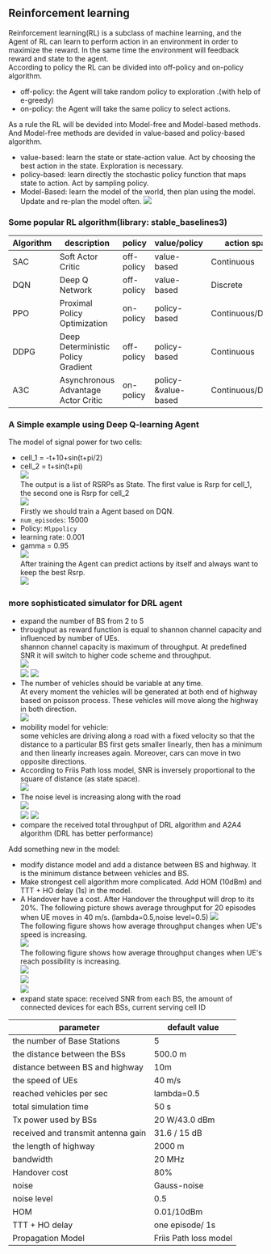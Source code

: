 ## Reinforcement learning  
Reinforcement learning(RL) is a subclass of machine learning, and the Agent of RL can learn to perform action in an environment in order to maximize the reward.
In the same time the environment will feedback reward and state to the agent.   
According to policy the RL can be divided into off-policy and on-policy algorithm.
* off-policy: the Agent will take random policy to exploration .(with help of e-greedy)  
* on-policy: the Agent will take the same policy to select actions.        

As a rule the RL will be devided into Model-free and Model-based methods. And Model-free methods are devided in value-based and policy-based algorithm.  
* value-based: learn the state or state-action value. Act by choosing the best action in the state. Exploration is necessary.  
* policy-based: learn directly the stochastic policy function that maps state to action. Act by sampling policy.  
* Model-Based: learn the model of the world, then plan using the model. Update and re-plan the model often.
![](https://github.com/yongzhe4869/Studienarbeit/blob/main/Figure/DRL.PNG)   
### Some popular RL algorithm(library: stable_baselines3)
|Algorithm|description|policy|value/policy|action space|state space|  
|-----|-----|-----|-----|------|------|   
|SAC|Soft Actor Critic|off-policy|value-based|Continuous|Continuous/Discrete|   
|DQN|Deep Q Network|off-policy|value-based|Discrete|Continuous/Discrete|   
|PPO| Proximal Policy Optimization|on-policy|policy-based|Continuous/Discrete|Continuous/Discrete|   
|DDPG|Deep Deterministic Policy Gradient|off-policy|policy-based|Continuous|Continuous/Discrete|   
|A3C| Asynchronous Advantage Actor Critic|on-policy|policy-&value-based|Continuous/Discrete|Continuous/Discrete|  
### A Simple example using Deep Q-learning Agent
The model of signal power for two cells:  
* cell_1 = -t+10+sin(t+pi/2)  
* cell_2 = t+sin(t+pi)  
![](https://github.com/yongzhe4869/Studienarbeit/blob/main/Figure/example.PNG)   
The output is a list of RSRPs as State. The first value is Rsrp for cell_1, the second one is Rsrp for cell_2  
![](https://github.com/yongzhe4869/Studienarbeit/blob/main/Figure/example5.PNG)   
Firstly we should train a Agent based on DQN.  
* `num_episodes`: 15000
* Policy: `Mlppolicy`
* learning rate: 0.001 
* gamma = 0.95    
![](https://github.com/yongzhe4869/Studienarbeit/blob/main/Figure/result3.PNG)     
After training the Agent can predict actions by itself and always want to keep the best Rsrp.  
![](https://github.com/yongzhe4869/Studienarbeit/blob/main/Figure/result4.PNG)   
 ### more sophisticated simulator for DRL agent
 * expand the number of BS from 2 to 5  
 * throughput as reward function is equal to shannon channel capacity and influenced by number of UEs.    
 shannon channel capacity is maximum of throughput. At predefined SNR it will switch to higher code scheme and throughput.      
  ![](https://github.com/yongzhe4869/Studienarbeit/blob/main/Figure/throughput.PNG)    
  ![](https://github.com/yongzhe4869/Studienarbeit/blob/main/Figure/throughput_snr.PNG)
  ![](https://github.com/yongzhe4869/Studienarbeit/blob/main/Figure/switch.PNG) 
 * The number of vehicles should be variable at any time.    
 At every moment the vehicles will be generated at both end of highway based on poisson process. These vehicles will move along the highway in both direction.    
 ![](https://github.com/yongzhe4869/Studienarbeit/blob/main/Figure/num_UE.PNG) 
 * mobility model for vehicle:   
 some vehicles are driving along a road with a fixed velocity so that the distance to a particular BS first gets smaller linearly, then has a minimum and then linearly increases again. Moreover, cars can move in two opposite directions.    
 * According to Friis Path loss model, SNR is inversely proportional to the square of distance (as state space).   
  ![](https://github.com/yongzhe4869/Studienarbeit/blob/main/Figure/formel.PNG)    
 * The noise level is increasing along with the road  
  ![](https://github.com/yongzhe4869/Studienarbeit/blob/main/Figure/distance.PNG)  
  ![](https://github.com/yongzhe4869/Studienarbeit/blob/main/Figure/model.PNG)
  ![](https://github.com/yongzhe4869/Studienarbeit/blob/main/Figure/train_1.PNG)   
 * compare the received total throughput of DRL algorithm and A2A4 algorithm (DRL has better performance)  
   
 Add something new in the model:
 * modify distance model and add a distance between BS and highway. It is the minimum distance between vehicles and BS.  
 * Make strongest cell algorithm more complicated. Add HOM (10dBm) and TTT + HO delay (1s) in the model.   
 * A Handover have a cost. After Handover the throughput will drop to its 20%.
  The following picture shows average throughput for 20 episodes when UE moves in 40 m/s. (lambda=0.5,noise level=0.5)
  ![](https://github.com/yongzhe4869/Studienarbeit/blob/main/Figure/th.PNG)    
  The following figure shows how average throughput changes when UE's speed is increasing.   
  ![](https://github.com/yongzhe4869/Studienarbeit/blob/main/Figure/th_v.PNG)    
  The following figure shows how average throughput changes when UE's reach possibility is increasing.    
  ![](https://github.com/yongzhe4869/Studienarbeit/blob/main/Figure/th_lamb.PNG)    
   ![](https://github.com/yongzhe4869/Studienarbeit/blob/main/Figure/th_noise.PNG)    
    ![](https://github.com/yongzhe4869/Studienarbeit/blob/main/Figure/ttt.PNG)    
 * expand state space: received SNR from each BS, the amount of connected devices for each BSs, current serving cell ID      


|parameter|default value|    
|-------|--------|     
|the number of Base Stations|5|  
|the distance between the BSs|500.0 m|    
|distance between BS and highway| 10m |    
|the speed of UEs|40 m/s|  
|reached vehicles per sec| lambda=0.5|
|total simulation time|50 s|
|Tx power used by BSs|20 W/43.0 dBm|  
|received and transmit antenna gain|31.6 / 15 dB|  
|the length of highway| 2000 m|   
|bandwidth|20 MHz|  
|Handover cost| 80% |
|noise|Gauss-noise|   
|noise level|0.5|   
|HOM|0.01/10dBm|  
|TTT + HO delay|one episode/ 1s|    
|Propagation Model|Friis Path loss model|   




 
